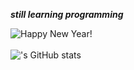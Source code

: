 ***still learning programming***

![Happy New Year!](https://media2.giphy.com/media/RbDKaczqWovIugyJmW/giphy.gif?cid=ecf05e4781xwp1nq8imrekp3gm17fke7r1whwa5idahnhhrq&rid=giphy.gif&ct=g)
<br>
<br>
!['s GitHub stats](https://github-readme-stats.vercel.app/api?username=zodplugin&hide=contribs,prs&theme=dark)
